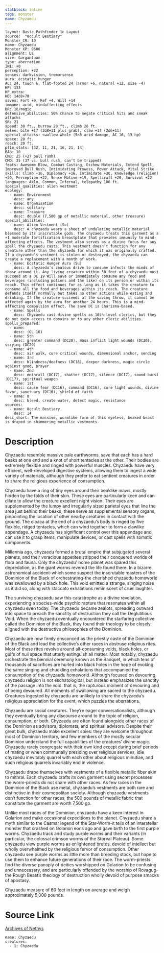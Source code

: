 ```yaml
---
statblock: inline
tags: monster
name: Chyzaedu
---
```

```statblock
layout: Basic Pathfinder 1e Layout
source:  "Occult Bestiary"
Monster_CR: 10
name: Chyzaedu
Monster_XP: 9600
alignment: LE
size: Gargantuan
type: aberration
INI: +0
perception: +22
senses: darkvision, tremorsense
aura: ecstatic hunger
AC: 24, touch 6, flat-footed 24 (armor +6, natural +12, size -4)
HP: 133
HP_extra: 
HD: 14d8+70
saves: Fort +9, Ref +4, Will +14
immune: acid, mindaffecting effects
DR: 10/magic
defensive_abilities: 50% chance to negate critical hits and sneak attacks
SR: 21
speed: 30 ft., burrow 20 ft., climb 20 ft.
melee: bite +17 (2d8+11 plus grab), claw +17 (2d6+11)
special_attacks: swallow whole (5d6 acid damage, AC 16, 13 hp)
space: 20 ft.
reach: 20 ft.
pf1e_stats: [32, 11, 21, 16, 21, 14]
BAB: 10
CMB: 25 (+27 bull rush)
CMD: 35 (37 vs. bull rush, can’t be tripped)
feats: Awesome Blow, Combat Casting, Eschew Materials, Extend Spell, Improved Bull Rush, Intimidating Prowess, Power Attack, Vital Strike
skills: Climb +16, Diplomacy +16, Intimidate +30, Knowledge (religion) +20, Perception +22, Sense Motive +19, Spellcraft +20, Survival +22
languages: Aklo, Common, Infernal, telepathy 100 ft.
special_qualities: alien vestment
ecology:
  - name: Environment
    desc: any
  - name: Organisation
    desc: solitary
  - name: Treasure
    desc: double (7,500 gp of metallic material, other treasure)
special_abilities:
  - name: Alien Vestment (Su)
    desc: A chyzaedu wears a sheet of undulating metallic material blessed by its inscrutable gods. The chyzaedu treats this garment as a +1 moderate fortification breastplate that provides immunity to mind-affecting effects. The vestment also serves as a divine focus for any spell the chyzaedu casts. This vestment doesn’t function for any creature other than the chyzaedu for which it was originally crafted. If a chyzaedu’s vestment is stolen or destroyed, the chyzaedu can create a replacement with a month of work.
  - name: Ecstatic Hunger Aura (Su)
    desc: A chyzaedu’s zealous drive to consume infects the minds of those around it. Any living creature within 30 feet of a chyzaedu must succeed at a DC 19 Will save or immediately consume any food and beverages (including potions and the like) on its person or within its reach. This effect continues for as long as it takes the creature to consume all the food and beverages within its reach. The creature defends itself normally but takes no other actions while eating and drinking. If the creature succeeds at the saving throw, it cannot be affected again by the aura for another 24 hours. This is a mind-affecting compulsion effect. The save DC is Charisma-based.
  - name: Spells
    desc: Chyzaedu cast divine spells as 10th-level clerics, but they do not gain access to domains or to any other cleric abilities.
spells_prepared:
  - name:
    desc: (CL 10)
  - name: 5th
    desc: greater command (DC20), mass inflict light wounds (DC20), scrying (DC20)
  - name: 4th
    desc: air walk, cure critical wounds, dimensional anchor, sending
  - name: 3rd
    desc: blindness/deafness (DC18), deeper darkness, magic circle against good, prayer
  - name: 2nd
    desc: enthrall (DC17), shatter (DC17), silence (DC17), sound burst (DC17), spiritual weapon
  - name: 1st
    desc: cause fear (DC16), command (DC16), cure light wounds, divine favor, sanctuary (DC16), shield of faith
  - name: 0
    desc: bleed, create water, detect magic, resistance
sources:
  - name: Occult Bestiary
    desc: 14
desc_short: The massive, wormlike form of this eyeless, beaked beast is draped in shimmering metallic vestments.
```
# Description
Chyzaedu resemble massive pale earthworms, save that each has a hard beaks at one end and a knot of short tentacles at the other. Their bodies are extremely flexible and ringed with powerful muscles. Chyzaedu have very efficient, well-developed digestive systems, allowing them to ingest a wide variety of materials, although they prefer to eat sentient creatures in order to share the religious experience of consumption.

Chyzaedu have a ring of tiny eyes around their beaklike maws, mostly hidden by the folds of their skin. These eyes are particularly keen and can dilate to allow the creature excellent night vision. Their eyes are supplemented by the lumpy and irregularly sized parietal eyes that line the area just behind their beaks; these serve as supplemental sensory organs, pinpointing the location of other nearby creatures in contact with the ground. The cloaca at the end of a chyzaedu’s body is ringed by five flexible, ridged tentacles, which can wind together to form a clawlike appendage. A chyzaedu has significant control over this appendage and can use it to grasp items, manipulate devices, or cast spells with somatic components.

Millennia ago, chyzaedu formed a brutal empire that subjugated several planets, and their voracious appetites stripped their conquered worlds of flora and fauna. Only the chyzaedu’ home planet was spared this depredation, as the giant worms revered the life found there. In a bizarre astronomical accident-which some suspect the inscrutable masters of the Dominion of the Black of orchestrating-the cherished chyzaedu homeworld was swallowed by a black hole. This void emitted a strange, singing noise as it did so, along with staccato exhalations reminiscent of cruel laughter.

The surviving chyzaedu saw this catastrophe as a divine revelation, experiencing a species-wide psychic rapture that resonates within all chyzaedu even today. The chyzaedu became zealots, spreading outward into space to preach the sanctity of destruction they call the Deglutitious Void. When the chyzaedu eventually encountered the starfaring collective called the Dominion of the Black, they found their theology to be closely aligned with the destructive philosophies of the Dominion.

Chyzaedu are now firmly ensconced as the priestly caste of the Dominion of the Black and lead the collective’s other races in abstruse religious rites. Most of these rites revolve around all-consuming voids, black holes, or gulfs of null space that utterly extinguish all matter. Most notably, chyzaedu orchestrate the biennial ceremony known as the Banquet, in which tens of thousands of sacrifices are hurled into black holes in the hope of evoking the same singing and chuckling exhalations that accompanied the consumption of the chyzaedu homeworld. Although focused on devouring, chyzaedu religion is not eschatological, but instead emphasizes the sanctity of the passage into the void: that is, the rapturous moment of devouring and of being devoured. All moments of swallowing are sacred to the chyzaedu. Creatures ingested by chyzaedu are unlikely to share the chyzaedu’s religious appreciation for the event, which puzzles the aberrations.

Chyzaedu are social creatures. They’re eager conversationalists, although they eventually bring any discourse around to the topic of religion, consumption, or both. Chyzaedu are often found alongside other races of the Dominion as advisors, diplomats, and spiritual advisors. Despite their great bulk, chyzaedu make excellent spies: they are welcome throughout most of Dominion territory, and few members of the mostly secular Dominion understand the full capabilities of the creatures’ divine magic. Chyzaedu rarely congregate with their own kind except during brief periods of mating or when communally presiding over religious services; idle chyzaedu inevitably quarrel with each other about religious minutiae, and such religious quarrels invariably end in violence.

Chyzaedu drape themselves with vestments of a flexible metallic fiber akin to mithral. Each chyzaedu crafts its own garment using secret processes the worm-priests do not share with other races. As few races in the Dominion of the Black use metal, chyzaedu’s vestments are both rare and distinctive in their cosmopolitan society. Although chyzaedu vestments don’t function for other races, the 500 pounds of metallic fabric that constitute the garment are worth 7,500 gp.

Unlike most races of the Dominion, chyzaedu have a keen interest in Golarion and make occasional expeditions to the planet. Chyzaedu share a myth similar to the Casmar legend of the Star-Worm-it tells of an interstellar monster that crashed on Golarion eons ago and gave birth to the first purple worms. Chyzaedu track and study purple worms and their variants (in particular, the colossal crimson worms of the Storval Plateau). Some chyzaedu view purple worms as enlightened brutes, devoid of intellect but wholly overwhelmed by the religious fervor of consumption. Other chyzaedu see purple worms as little more than breeding stock, but hope to use them to enhance future generations of their race. The worm-priests find the diverse panoply of deities worshipped on Golarion to be confusing and unnecessary, and are particularly offended by the worship of Rovagug-the Rough Beast’s theology of destruction wholly devoid of purpose smacks of apostasy.

Chyzaedu measure of 60 feet in length on average and weigh approximately 5,000 pounds.
# Source Link
[Archives of Nethys](https://aonprd.com/MonsterDisplay.aspx?ItemName=Chyzaedu)
```encounter-table
name: Chyzaedu
creatures:
  - 1: Chyzaedu
```
